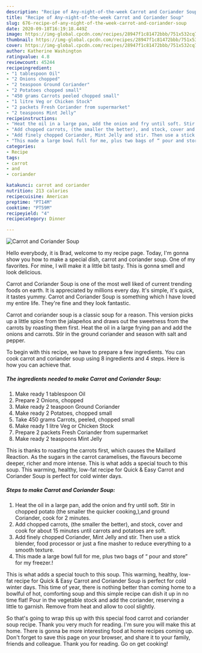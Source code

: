 ```yaml
---
description: "Recipe of Any-night-of-the-week Carrot and Coriander Soup"
title: "Recipe of Any-night-of-the-week Carrot and Coriander Soup"
slug: 676-recipe-of-any-night-of-the-week-carrot-and-coriander-soup
date: 2020-09-18T16:19:18.449Z
image: https://img-global.cpcdn.com/recipes/28947f1c81472bbb/751x532cq70/carrot-and-coriander-soup-recipe-main-photo.jpg
thumbnail: https://img-global.cpcdn.com/recipes/28947f1c81472bbb/751x532cq70/carrot-and-coriander-soup-recipe-main-photo.jpg
cover: https://img-global.cpcdn.com/recipes/28947f1c81472bbb/751x532cq70/carrot-and-coriander-soup-recipe-main-photo.jpg
author: Katherine Washington
ratingvalue: 4.8
reviewcount: 45244
recipeingredient:
- "1 tablespoon Oil"
- "2 Onions chopped"
- "2 teaspoon Ground Coriander"
- "2 Potatoes chopped small"
- "450 grams Carrots peeled chopped small"
- "1 litre Veg or Chicken Stock"
- "2 packets Fresh Coriander from supermarket"
- "2 teaspoons Mint Jelly"
recipeinstructions:
- "Heat the oil in a large pan, add the onion and fry until soft. Stir in chopped potato (the smaller the quicker cooking,),and ground Coriander, cook for 2 minutes."
- "Add chopped carrots, (the smaller the better), and stock, cover and cook for about 15 minutes until carrots and potatoes are soft."
- "Add finely chopped Coriander, Mint Jelly and stir. Then use a stick blender, food processor or just a fine masher to reduce everything to a smooth texture."
- "This made a large bowl full for me, plus two bags of “ pour and store” for my freezer.!"
categories:
- Recipe
tags:
- carrot
- and
- coriander

katakunci: carrot and coriander 
nutrition: 213 calories
recipecuisine: American
preptime: "PT14M"
cooktime: "PT59M"
recipeyield: "4"
recipecategory: Dinner

---
```



![Carrot and Coriander Soup](https://img-global.cpcdn.com/recipes/28947f1c81472bbb/751x532cq70/carrot-and-coriander-soup-recipe-main-photo.jpg)

Hello everybody, it is Brad, welcome to my recipe page. Today, I'm gonna show you how to make a special dish, carrot and coriander soup. One of my favorites. For mine, I will make it a little bit tasty. This is gonna smell and look delicious.

Carrot and Coriander Soup is one of the most well liked of current trending foods on earth. It is appreciated by millions every day. It's simple, it's quick, it tastes yummy. Carrot and Coriander Soup is something which I have loved my entire life. They're fine and they look fantastic.

Carrot and coriander soup is a classic soup for a reason. This version picks up a little spice from the jalapeños and draws out the sweetness from the carrots by roasting them first. Heat the oil in a large frying pan and add the onions and carrots. Stir in the ground coriander and season with salt and pepper.


To begin with this recipe, we have to prepare a few ingredients. You can cook carrot and coriander soup using 8 ingredients and 4 steps. Here is how you can achieve that.

<!--inarticleads1-->

##### The ingredients needed to make Carrot and Coriander Soup:

1. Make ready 1 tablespoon Oil
1. Prepare 2 Onions, chopped
1. Make ready 2 teaspoon Ground Coriander
1. Make ready 2 Potatoes, chopped small
1. Take 450 grams Carrots, peeled, chopped small
1. Make ready 1 litre Veg or Chicken Stock
1. Prepare 2 packets Fresh Coriander from supermarket
1. Make ready 2 teaspoons Mint Jelly


This is thanks to roasting the carrots first, which causes the Maillard Reaction. As the sugars in the carrot caramelises, the flavours become deeper, richer and more intense. This is what adds a special touch to this soup. This warming, healthy, low-fat recipe for Quick &amp; Easy Carrot and Coriander Soup is perfect for cold winter days. 

<!--inarticleads2-->

##### Steps to make Carrot and Coriander Soup:

1. Heat the oil in a large pan, add the onion and fry until soft. Stir in chopped potato (the smaller the quicker cooking,),and ground Coriander, cook for 2 minutes.
1. Add chopped carrots, (the smaller the better), and stock, cover and cook for about 15 minutes until carrots and potatoes are soft.
1. Add finely chopped Coriander, Mint Jelly and stir. Then use a stick blender, food processor or just a fine masher to reduce everything to a smooth texture.
1. This made a large bowl full for me, plus two bags of “ pour and store” for my freezer.!


This is what adds a special touch to this soup. This warming, healthy, low-fat recipe for Quick &amp; Easy Carrot and Coriander Soup is perfect for cold winter days. This time of year, there is nothing better than coming home to a bowlful of hot, comforting soup and this simple recipe can dish it up in no time flat! Pour in the vegetable stock and add the coriander, reserving a little to garnish. Remove from heat and allow to cool slightly. 

So that's going to wrap this up with this special food carrot and coriander soup recipe. Thank you very much for reading. I'm sure you will make this at home. There is gonna be more interesting food at home recipes coming up. Don't forget to save this page on your browser, and share it to your family, friends and colleague. Thank you for reading. Go on get cooking!
